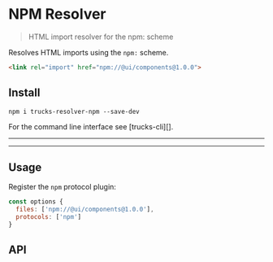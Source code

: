 # NPM Resolver

> HTML import resolver for the npm: scheme

Resolves HTML imports using the `npm:` scheme.

```html
<link rel="import" href="npm://@ui/components@1.0.0">
```

## Install

```
npm i trucks-resolver-npm --save-dev
```

For the command line interface see [trucks-cli][].

***
<!-- @toc -->
***

## Usage

Register the `npm` protocol plugin:

```javascript
const options {
  files: ['npm://@ui/components@1.0.0'],
  protocols: ['npm']
}
```

## API

<? @exec mkapi src/index.js --level=3 ?>

<? @include ../../../doc/readme/license.md ?>
<? @include ../../../doc/readme/links.md ?>
